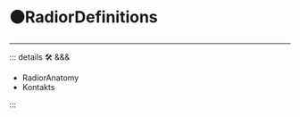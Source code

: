 # 🟠<mooves>RadiorDefinitions</mooves>

---

<!-- =================================================== -->
<!-- =================================================== -->
<!-- =================================================== -->
<!-- =================================================== -->
<!-- =================================================== -->
::: details 🛠 <dev>&&&</dev>

- RadiorAnatomy
- Kontakts

:::
